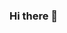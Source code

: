 ### Hi there 👋

<!--
**lucasbusso/lucasbusso** is a ✨ _special_ ✨ repository because its `README.md` (this file) appears on your GitHub profile.

Here are some ideas to get you started:

- 🔭 I’m currently working on React Native
- 🔭 I’m currently working in GlobalLogic - ClaroPay
- 🌱 I’m currently learning Angular
- 👯 I’m looking to collaborate on ...
- 🤔 I’m looking for help with ...
- 💬 Ask me about ...
- 📫 How to reach me: lucasxbusso@gmail.com
- 😄 Pronouns: he/him
-->
